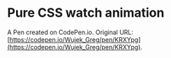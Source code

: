 # Pure CSS watch animation

A Pen created on CodePen.io. Original URL: [https://codepen.io/Wujek_Greg/pen/KRXYpg](https://codepen.io/Wujek_Greg/pen/KRXYpg).


